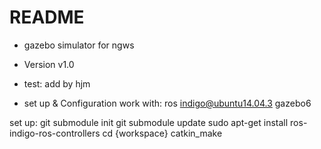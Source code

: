 # README #

* gazebo simulator for ngws
* Version v1.0

* test: add by hjm

* set up & Configuration
  work with:
   ros indigo@ubuntu14.04.3
   gazebo6
  
 set up:
	git submodule init
        git submodule update
        sudo apt-get install ros-indigo-ros-controllers
	cd {workspace} 
	catkin_make
